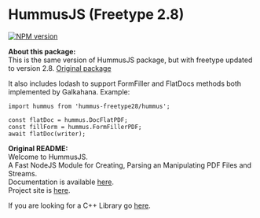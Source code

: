 # HummusJS (Freetype 2.8)

[![NPM version](http://img.shields.io/npm/v/hummus.svg?style=flat)](https://www.npmjs.com/package/hummus-freetype28)

**About this package:**  
This is the same version of HummusJS package, but with freetype updated to version 2.8. [Original package](https://www.npmjs.com/package/hummus)

It also includes lodash to support FormFiller and FlatDocs methods both implemented by Galkahana. Example:

```
import hummus from 'hummus-freetype28/hummus';

const flatDoc = hummus.DocFlatPDF;
const fillForm = hummus.FormFillerPDF;
await flatDoc(writer);
```


**Original README:**  
Welcome to HummusJS.  
A Fast NodeJS Module for Creating, Parsing an Manipulating PDF Files and Streams.  
Documentation is available [here](https://github.com/galkahana/HummusJS/wiki).  
Project site is [here](http://www.pdfhummus.com).

If you are looking for a C++ Library go [here](https://github.com/galkahana/PDF-Writer).
